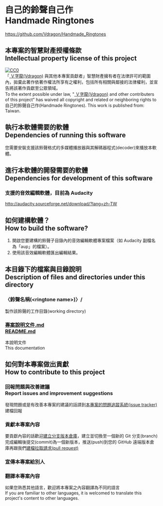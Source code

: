 # 自己的鈴聲自己作<br />Handmade Ringtones
<https://github.com/Vdragon/Handmade_Ringtones>

## 本專案的智慧財產授權條款<br />Intellectual property license of this project
<p xmlns:dct="http://purl.org/dc/terms/" xmlns:vcard="http://www.w3.org/2001/vcard-rdf/3.0#">
  <a rel="license"
     href="http://creativecommons.org/publicdomain/zero/1.0/">
    <img src="http://i.creativecommons.org/p/zero/1.0/88x31.png" style="border-style: none;" alt="CC0" />
  </a>
  <br>
  「<a rel="dct:publisher"
     href="mailto:Vdragon.Taiwan@gmail.com">
    <span property="dct:title">Ｖ字龍(Vdragon)</span></a> 與其他本專案貢獻者」智慧財產擁有者在法律許可的範圍內，拋棄此著作依著作權法所享有之權利，包括所有相關與鄰接的法律權利，並宣告將該著作貢獻至公眾領域。
  <br>
  To the extent possible under law,
  "<a rel="dct:publisher"
     href="mailto:Vdragon.Taiwan@gmail.com">
    <span property="dct:title">Ｖ字龍(Vdragon)</span></a> and other contributers of this project"
  has waived all copyright and related or neighboring rights to
  <span property="dct:title">自己的鈴聲自己作(Handmade Ringtones)</span>.
This work is published from:
<span property="vcard:Country" datatype="dct:ISO3166"
      content="TW" about="mailto:Vdragon.Taiwan@gmail.com">
  Taiwan</span>.
</p>

## 執行本軟體需要的軟體<br />Dependencies of running this software
您需要安裝支援該鈴聲格式的多媒體播放器與其解碼器程式(decoder)來播放本軟體。

## 進行本軟體的開發需要的軟體<br />Dependencies for development of this software
### 支援的音效編輯軟體，目前為 Audacity
<http://audacity.sourceforge.net/download/?lang=zh-TW>

## 如何建構軟體？<br />How to build the software?
1. 開啟您要建構的鈴聲子目錄內的音效編輯軟體專案檔案（如 Audacity 副檔名為「aup」的檔案）。
2. 使用該音效編輯軟體匯出編輯結果。

## 本目錄下的檔案與目錄說明<br />Description of files and directories under this directory
### 〈鈴聲名稱(&lt;ringtone name&gt;)〉/
製作該鈴聲的工作目錄(working directory)

### [專案說明文件.md<br />README.md](README.md)
本說明文件  
This documentation

## 如何對本專案做出貢獻<br />How to contribute to this project
### 回報問題與改善建議<br />Report issues and improvement suggestions
發現問題或是有改善本專案的建議的話請到[本專案的問題追蹤系統(issue tracker)](https://github.com/Vdragon/Handmade_Ringtones/issues)建檔回報

### 貢獻本專案內容
要貢獻內容的話歡迎[建立分支版本倉庫](https://github.com/Vdragon/Handmade_Ringtones/fork)，建立並切換至一個新的 Git 分支(branch)完成編輯後提交(commit)為一個新版本，推送(push)到您的 GitHub 遠端版本倉庫再跟我們[建檔拉取請求(pull request)](https://github.com/Vdragon/Handmade_Ringtones/pull/new)

### 宣傳本專案給別人

### 翻譯本專案內容
如果您熟悉其他語言，歡迎將本專案之內容翻譯為不同的語言  
If you are familiar to other languages, it is welcomed to translate this project's content to other languages.
